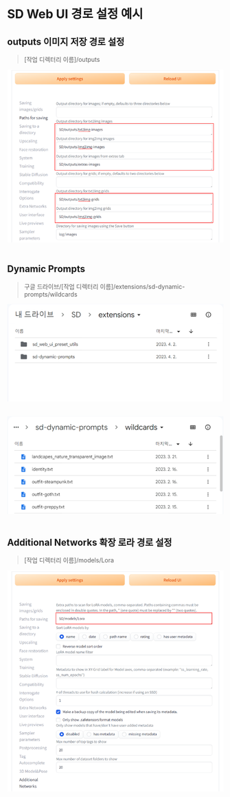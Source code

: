 # SD Web UI 경로 설정 예시

## outputs 이미지 저장 경로 설정
> [작업 디렉터리 이름]/outputs

![image](./Paths_for_saving.png)
<br>
<br>

## Dynamic Prompts
> 구글 드라이브/[작업 디렉터리 이름]/extensions/sd-dynamic-prompts/wildcards

![image](./Dynamic_Prompts_%ED%99%95%EC%9E%A5_%EC%84%A4%EC%A0%95_%ED%8C%8C%EC%9D%BC_%EB%B3%B5%EC%82%AC_01.png)
<br>
<br>

![image](./Dynamic_Prompts_%ED%99%95%EC%9E%A5_%EC%84%A4%EC%A0%95_%ED%8C%8C%EC%9D%BC_%EB%B3%B5%EC%82%AC_02.png)
<br>
<br>

## Additional Networks 확장 로라 경로 설정
> [작업 디렉터리 이름]/models/Lora

![image](./Additional_Networks.png)
<br>
<br>
